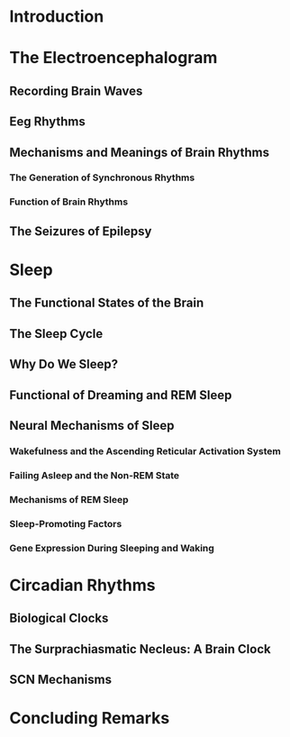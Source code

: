 # Introduction

# The Electroencephalogram

## Recording Brain Waves
## Eeg Rhythms
## Mechanisms and Meanings of Brain Rhythms
### The Generation of Synchronous Rhythms
### Function of Brain Rhythms
## The Seizures of Epilepsy

# Sleep

## The Functional States of the Brain
## The Sleep Cycle
## Why Do We Sleep?
## Functional of Dreaming and REM Sleep
## Neural Mechanisms of Sleep

### Wakefulness and the Ascending Reticular Activation System
### Failing Asleep and the Non-REM State
### Mechanisms of REM Sleep
### Sleep-Promoting Factors
### Gene Expression During Sleeping and Waking
# Circadian Rhythms
## Biological Clocks
## The Surprachiasmatic Necleus: A Brain Clock
## SCN Mechanisms
# Concluding Remarks